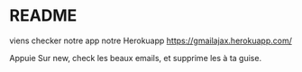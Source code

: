 # README
viens checker notre app notre Herokuapp https://gmailajax.herokuapp.com/

Appuie Sur new, check les beaux emails, et supprime les à ta guise.
